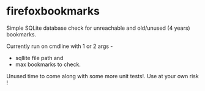 # firefoxbookmarks

Simple SQLite database check for unreachable and old/unused (4 years) bookmarks.

Currently run on cmdline with 1 or 2 args - 

* sqllite file path and 
* max bookmarks to check. 

Unused time to come along with some more unit tests!. Use at your own risk !
